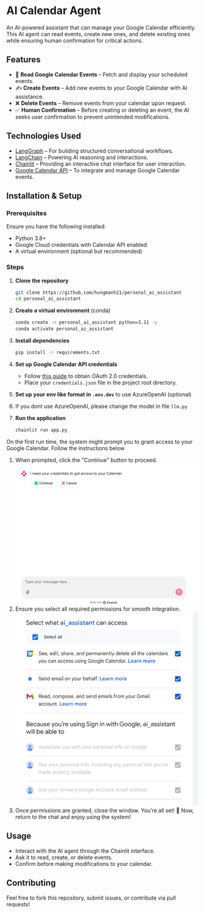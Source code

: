 # AI Calendar Agent

An AI-powered assistant that can manage your Google Calendar efficiently. This AI agent can read events, create new ones, and delete existing ones while ensuring human confirmation for critical actions.

## Features

- 📅 **Read Google Calendar Events** – Fetch and display your scheduled events.
- ✍️ **Create Events** – Add new events to your Google Calendar with AI assistance.
- ❌ **Delete Events** – Remove events from your calendar upon request.
- ✅ **Human Confirmation** – Before creating or deleting an event, the AI seeks user confirmation to prevent unintended modifications.

## Technologies Used

- [LangGraph](https://github.com/langchain-ai/langgraph) – For building structured conversational workflows.
- [LangChain](https://www.langchain.com/) – Powering AI reasoning and interactions.
- [Chainlit](https://docs.chainlit.io/) – Providing an interactive chat interface for user interaction.
- [Google Calendar API](https://developers.google.com/calendar) – To integrate and manage Google Calendar events.

## Installation & Setup

### Prerequisites
Ensure you have the following installed:
- Python 3.8+
- Google Cloud credentials with Calendar API enabled
- A virtual environment (optional but recommended)

### Steps
1. **Clone the repository**
   ```bash
   git clone https://github.com/hungmanh21/personal_ai_assistant
   cd personal_ai_assistant
   ```
2. **Create a virtual environment** (conda)
   ```bash
   conda create -n personal_ai_assistant python=3.11 -y
   conda activate personal_ai_assistant
   ```
3. **Install dependencies**
   ```bash
   pip install -r requirements.txt
   ```
4. **Set up Google Calendar API credentials**
   - Follow [this guide](https://developers.google.com/calendar/quickstart/python) to obtain OAuth 2.0 credentials.
   - Place your `credentials.json` file in the project root directory.

5. **Set up your env like format in `.env.dev`** to use AzureOpenAI (optional)
6. If you dont use AzureOpenAI, please change the model in file `llm.py`
7. **Run the application**
   ```bash
   chainlit run app.py
   ```

On the first run time, the system might prompt you to grant access to your Google Calendar. Follow the instructions below
1. When prompted, click the "Continue" button to proceed.
![First run image](images/grant_access_1.png)
2. Ensure you select all required permissions for smooth integration.
![First run image 2](images/grant_access_2.png)
3. Once permissions are granted, close the window. You’re all set! 🎉
Now, return to the chat and enjoy using the system!

## Usage
- Interact with the AI agent through the Chainlit interface.
- Ask it to read, create, or delete events.
- Confirm before making modifications to your calendar.

## Contributing
Feel free to fork this repository, submit issues, or contribute via pull requests!